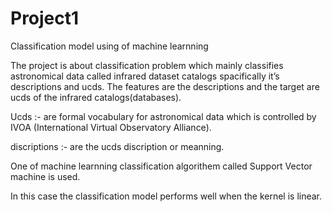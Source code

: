 # Project1
Classification model using of machine learnning 

The project is about classification problem which mainly classifies astronomical data called infrared dataset catalogs spacifically it’s descriptions and ucds. 
The features are the descriptions  and the target are ucds of the infrared catalogs(databases).

Ucds :- are formal vocabulary for astronomical data which is controlled by IVOA (International Virtual Observatory Alliance).

discriptions :- are the ucds discription or meanning.

One of machine learnning classification algorithem called Support Vector machine is used.

In this case the classification model performs well when the kernel is linear. 

